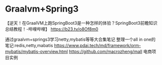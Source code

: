 # Graalvm+Spring3









【逆天！在GraalVM上跑SpringBoot3是一种怎样的体验？SpringBoot3前瞻知识总结教程！-哔哩哔哩】 https://b23.tv/o8Of8m0


通过graalvm+springs3学习netty,mybatis等等大合集笔记
整理一个all in one的笔记:redis,netty,mabatis https://www.pdai.tech/md/framework/orm-mybatis/mybatis-overview.html
https://github.com/macrozheng/mall 电商项目实例























